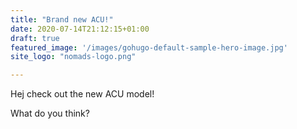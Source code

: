```yaml
---
title: "Brand new ACU!"
date: 2020-07-14T21:12:15+01:00
draft: true
featured_image: '/images/gohugo-default-sample-hero-image.jpg'
site_logo: "nomads-logo.png"

---
```

Hej check out the new ACU model!

What do you think?

